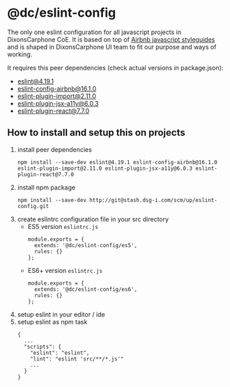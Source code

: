 # @dc/eslint-config

The only one eslint configuration for all javascript projects in DixonsCarphone CoE. 
It is based on top of [Airbnb javascript styleguides](https://github.com/airbnb/javascript) and is shaped in DixonsCarphone UI team to fit our purpose and ways of working.

It requires this peer dependencies (check actual versions in package.json):
* eslint@4.19.1
* eslint-config-airbnb@16.1.0
* eslint-plugin-import@2.11.0
* eslint-plugin-jsx-a11y@6.0.3
* eslint-plugin-react@7.7.0

## How to install and setup this on projects
1. install peer dependencies
    ```
    npm install --save-dev eslint@4.19.1 eslint-config-airbnb@16.1.0 eslint-plugin-import@2.11.0 eslint-plugin-jsx-a11y@6.0.3 eslint-plugin-react@7.7.0
    ```
2. install npm package
    ```
    npm install --save-dev http://git@stash.dsg-i.com/scm/up/eslint-config.git
    ```
3. create eslintrc configuration file in your src directory
   * ES5 version ```eslintrc.js```
     ```
     module.exports = {
       extends: '@dc/eslint-config/es5',
       rules: {}
     };
     ```
   * ES6+ version ```eslintrc.js```
     ```
     module.exports = {
       extends: '@dc/eslint-config/es6',
       rules: {}
     };
     ```
4. setup eslint in your editor / ide
5. setup eslint as npm task
    ```
    {
      ...
      "scripts": {
        "eslint": "eslint",
        "lint": "eslint 'src/**/*.js'"
        ...
      }
    }
    ```
